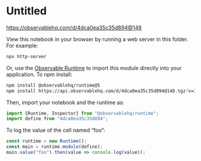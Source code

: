# Untitled

https://observablehq.com/d/4dca0ea35c35d894@148

View this notebook in your browser by running a web server in this folder. For
example:

~~~sh
npx http-server
~~~

Or, use the [Observable Runtime](https://github.com/observablehq/runtime) to
import this module directly into your application. To npm install:

~~~sh
npm install @observablehq/runtime@5
npm install https://api.observablehq.com/d/4dca0ea35c35d894@148.tgz?v=3
~~~

Then, import your notebook and the runtime as:

~~~js
import {Runtime, Inspector} from "@observablehq/runtime";
import define from "4dca0ea35c35d894";
~~~

To log the value of the cell named “foo”:

~~~js
const runtime = new Runtime();
const main = runtime.module(define);
main.value("foo").then(value => console.log(value));
~~~
